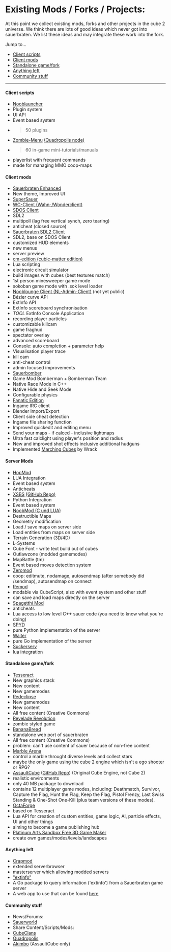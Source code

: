 # Existing Mods / Forks / Projects:

At this point we collect existing mods, forks and other projects in the cube 2 universe. We think there are lots of good ideas which never got into sauerbraten. We list these ideas and may integrate these work into the fork.

Jump to...
* [Client scripts](#client-scripts)
* [Client mods](#client-mods)
* [Standalone game/fork](#standalone-gamefork)
* [Anything left](#anything-left)
* [Community stuff](#community-stuff)

***

#### Client scripts
* [Nooblauncher](http://forge.nooblounge.net/projects/nooblauncher)
 * Plugin system
 * UI API
 * Event based system
 * > 50 plugins
* [Zombie-Menu](https://github.com/zombie-crew/zombie-menu) [(Quadropolis node)](http://www.quadropolis.us/node/3716)
 * >60 in-game mini-tutorials/manuals
 * playerlist with frequent commands
 * made for managing MMO coop-maps

#### Client mods
* [Sauerbraten Enhanced](https://sourceforge.net/projects/sauerenhanced/)
 * New theme, Improved UI
* [SuperSauer](http://supersauer.blogspot.de)
* [WC-Client (Wahn-/Wonderclient)](http://ogros.org/forum/viewtopic.php?f=77&t=1733)
* [SDOS Client](https://github.com/pisto/sdos-test)
 * SDL2
 * multipoll (lag free vertical synch, zero tearing)
 * anticheat (closed source)
* [Sauerbraten SDL2 Client](https://github.com/extra-a/sauer-sdl2)
 * SDL2, base on SDOS Client
 * customized HUD elements
 * new menus
 * server preview
* [cm-edition (cubic-matter edition)](https://sourceforge.net/projects/cmsauerbraten/)
 * Lua scripting
 * electronic circuit simulator
 * build images with cubes (best textures match)
 * 1st person minesweeper game mode
 * sokoban game mode with .sok level loader
* [Nooblounge Client (NL-Admin-Client)](http://forge.nooblounge.net/projects/nl-adminclient) (not yet public)
 * Bézier curve API
 * ExtInfo API
 * ExtInfo scoreboard synchronisation
 * *TOOL* ExtInfo Console Application
 * recording player particles
 * customizable killcam
 * game fraghud
 * spectator overlay
 * advanced scoreboard
 * Console: auto completion + parameter help
 * Visualisation player trace
 * kill cam
 * anti-cheat control
 * admin focused improvements
* [Sauerbomber](http://forge.nooblounge.net/projects/bomberman)
 * Game Mod Bomberman + Bomberman Team
 * Native Race Mode in C++
 * Native Hide and Seek Mode
 * Configurable physics
* [Fanatic Edition](https://github.com/fanaticclan/client)
 * Ingame IRC client
 * Blender Import/Export
 * Client side cheat detection
 * Ingame file sharing function
 * Improved quickedit and editing menu
 * Send your maps - if calced - inclusive lightmaps
 * Ultra fast calclight using player's position and radius
 * New and improved shot effects inclusive additional hudguns
 * Implemented [Marching Cubes](https://www.youtube.com/watch?v=TstJlsEKEHs) by Wrack

#### Server Mods
* [HopMod](https://code.google.com/p/hopmod/)
 * LUA Integration
 * Event based system
 * Anticheats
* [XSBS](http://xsbs.greghaynes.net) [(GitHub Repo)](https://github.com/greghaynes/xsbs)
 * Python Integration
 * Event based system
* [NoobMod (C und LUA)](http://forge.nooblounge.net/projects/noobmod)
 * Destructible Maps
 * Geometry modification
 * Load / save maps on server side
 * Load entities from maps on server side
 * Terrain Generation (3D/4D)
 * L-Systems
 * Cube Font - write text build out of cubes
 * Outlawzone (modded gamemodes)
 * MapBattle (tm)
 * Event based moves detection system
* [Zeromod](https://github.com/andrius4669/zeromod)
 * coop: editmute, nodamage, autosendmap (after somebody did /sendmap), autosendmap on connect
* [Remod](https://code.google.com/p/remod-sauerbraten/)
 * modable via CubeScript, also with event system and other stuff
 * can save and load maps directly on the server
* [Spagetthi Mod](https://github.com/pisto/spaghettimod)
 * anticheats
 * Lua access to low level C++ sauer code (you need to know what you're doing)
* [SPYD](https://github.com/fdChasm/spyd)
 * pure Python implementation of the server
* [Waiter](https://github.com/sauerbraten/waiter)
 * pure Go implementation of the server
* [Suckerserv](https://github.com/SuckerServ/suckerserv)
 * lua integration

#### Standalone game/fork
* [Tesseract](http://tesseract.gg)
 * New graphics stack
 * New content
 * New gamemodes
* [Redeclipse](http://redeclipse.net)
 * New gamemodes
 * New content
 * All free content (Creative Commons)
* [Revelade Revolution](http://theintercooler.com/reveladerevolution.html)
 * zombie styled game
* [BananaBread](https://github.com/kripken/BananaBread)
 * standalone web port of sauerbraten
 * All free content (Creative Commons)
 * problem: can't use content of sauer because of non-free content
* [Marble Arena](http://www.marble-arena.com/)
 * control a marble throught diverse levels and collect stars
 * maybe the only game using the cube 2 engine which isn't a ego shooter or RPG?
* [AssaultCube](http://assault.cubers.net) ([GitHub Repo](https://github.com/assaultcube/AC)) (Original Cube Engine, not Cube 2)
 * realistic environments
 * only 40 MB package to download
 * contains 12 multiplayer game modes, including: Deathmatch, Survivor, Capture the Flag, Hunt the Flag, Keep the Flag, Pistol Frenzy, Last Swiss Standing & One-Shot One-Kill (plus team versions of these modes). 
* [OctaForge](https://octaforge.org)
 * based on Tesseract
 * Lua API for creation of custom entities, game logic, AI, particle effects, UI and other things
 * aiming to become a game publishing hub
* [Platinum Arts Sandbox Free 3D Game Maker](http://www.sandboxgamemaker.com)
 * create own games/modes/levels/landscapes

#### Anything left
* [Crapmod](http://crapmod.net)
 * extended serverbrowser
 * masterserver which allowing modded servers
* ["extinfo"](https://github.com/sauerbraten/extinfo)
 * A Go package to query information ('extinfo') from a Sauerbraten game server
 * A web app to use that can be found [here](https://github.com/sauerbraten/extinfo-web)

#### Community stuff
* News/Forums:
 * [Sauerworld](http://www.sauerworld.org)
* Share Content/Scripts/Mods:
 * [CubeClans](https://cubeclans.pw)
 * [Quadropolis](http://quadropolis.us)
 * [Akimbo](http://ac-akimbo.net) (AssaultCube only)
